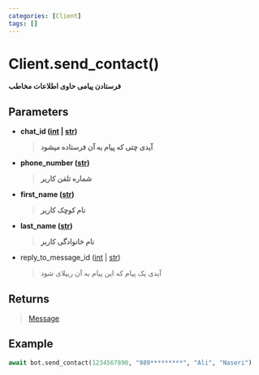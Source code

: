 ```yaml
---
categories: [Client]
tags: []
---
```


<h1>Client.<strong>send_contact()</strong></h1>

<p align="left" dir="rtl"><strong>فرستادن پیامی حاوی اطلاعات مخاطب</strong></p>

<h2>Parameters</h2>

<ul>
<li><strong>chat_id (<a href="https://docs.python.org/3/library/functions.html#int">int</a> | <a href="https://docs.python.org/3/library/stdtypes.html#str">str</a>)</strong><blockquote dir="rtl">
<p><strong>آیدی چتی که پیام به آن فرستاده میشود</strong></p>
</blockquote>
</li>
</ul>
<ul>
<li>
<p><strong>phone_number (<a href="https://docs.python.org/3/library/stdtypes.html#str">str</a>)</strong></p>
<blockquote dir="rtl">
<p><strong>شماره تلفن کاربر</strong></p>
</blockquote>
</li>
<li>
<p><strong>first_name (<a href="https://docs.python.org/3/library/stdtypes.html#str">str</a>)</strong></p>
<blockquote>
<p><strong>نام کوچک کاربر</strong></p>
</blockquote>
</li>
</ul>
<ul>
<li><strong>last_name (<a href="https://docs.python.org/3/library/stdtypes.html#str">str</a>)</strong><blockquote dir="rtl">
<p><strong>نام خانوادگی کاربر</strong></p>
</blockquote>
</li>
</ul>
<ul>
<li>reply_to_message_id (<a href="https://docs.python.org/3/library/functions.html#int">int</a> | <a href="https://docs.python.org/3/library/stdtypes.html#str">str</a>)<blockquote dir="rtl">
<p>آیدی یک پیام که این پیام به آن ریپلای شود</p>
</blockquote>
</li>
</ul>

<h2>Returns</h2>

<blockquote>
<p><a href="./message">Message</a></p>
</blockquote>

<h2>Example</h2>

```python
await bot.send_contact(1234567890, "989*********", "Ali", "Naseri")
```